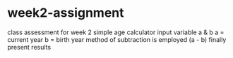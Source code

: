 # week2-assignment
class assessment for week 2
simple age calculator
input variable a & b
a = current year
b = birth year
method of subtraction is employed (a - b)
finally present results